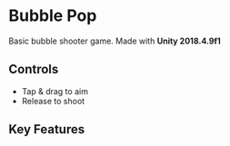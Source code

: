 # Bubble Pop

Basic bubble shooter game. Made with **Unity 2018.4.9f1**

## Controls

- Tap & drag to aim
- Release to shoot

## Key Features
